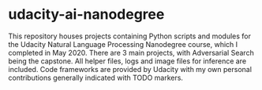 # udacity-ai-nanodegree

This repository houses projects containing Python scripts and modules for the Udacity Natural Language Processing Nanodegree course, which I completed in May 2020. There are 3 main projects, with Adversarial Search being the capstone. All helper files, logs and image files for inference are included. Code frameworks are provided by Udacity with my own personal contributions generally indicated with TODO markers.
